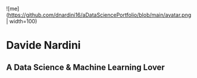 ![me](https://github.com/dnardini16/aDataSciencePortfolio/blob/main/avatar.png | width=100)

# Davide Nardini
## A Data Science & Machine Learning Lover